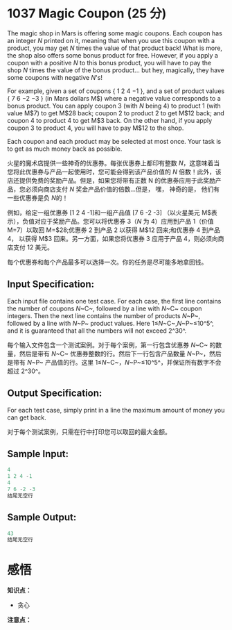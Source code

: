 # 1037 Magic Coupon (25 分)

The magic shop in Mars is offering some magic coupons. Each coupon has an integer *N* printed on it, meaning that when you use this coupon with a product, you may get *N* times the value of that product back! What is more, the shop also offers some bonus product for free. However, if you apply a coupon with a positive *N* to this bonus product, you will have to pay the shop *N* times the value of the bonus product... but hey, magically, they have some coupons with negative *N*'s!

For example, given a set of coupons { 1 2 4 −1 }, and a set of product values { 7 6 −2 −3 } (in Mars dollars M\$) where a negative value corresponds to a bonus product. You can apply coupon 3 (with *N* being 4) to product 1 (with value M\$7) to get M\$28 back; coupon 2 to product 2 to get M\$​12 back; and coupon 4 to product 4 to get M\$3 back. On the other hand, if you apply coupon 3 to product 4, you will have to pay M\$12 to the shop.

Each coupon and each product may be selected at most once. Your task is to get as much money back as possible.

火星的魔术店提供一些神奇的优惠券。每张优惠券上都印有整数 *N*，这意味着当您将此优惠券与产品一起使用时，您可能会得到该产品价值的 *N* 倍数！此外，该店还提供免费的奖励产品。但是，如果您将带有正数 N 的优惠券应用于此奖励产品，您必须向商店支付 *N* 奖金产品价值的倍数...但是， 嘿， 神奇的是， 他们有一些优惠券是负 *N*的！

例如，给定一组优惠券 [1 2 4 -1]和一组产品值 [7 6 -2 -3] （以火星美元 M\$表示），负值对应于奖励产品。您可以将优惠券 3（*N* 为 4）应用到产品 1（价值 M=7）以取回 M=\$28;优惠券 2 到产品 2 以获得 M\$12 回来;和优惠券 4 到产品 4， 以获得 M\$3 回来。另一方面，如果您将优惠券 3 应用于产品 4，则必须向商店支付 12 美元。

每个优惠券和每个产品最多可以选择一次。你的任务是尽可能多地拿回钱。

## Input Specification:

Each input file contains one test case. For each case, the first line contains the number of coupons *N*~C~, followed by a line with *N*~C~ coupon integers. Then the next line contains the number of products *N*~P~, followed by a line with *N*~P~ product values. Here 1≤*N*~C~,*N*~P~≤10^5^, and it is guaranteed that all the numbers will not exceed 2^30^.

每个输入文件包含一个测试案例。对于每个案例，第一行包含优惠券 *N*~C~ 的数量，然后是带有 *N*~C~ 优惠券整数的行。然后下一行包含产品数量 *N*~P~，然后是带有 *N*~P~ 产品值的行。这里 1≤*N*~C~，*N*~P~≤10^5^，并保证所有数字不会超过 2^30^。

## Output Specification:

For each test case, simply print in a line the maximum amount of money you can get back.

对于每个测试案例，只需在行中打印您可以取回的最大金额。

## Sample Input:

```cpp
4
1 2 4 -1
4
7 6 -2 -3
结尾无空行
```

## Sample Output:

```cpp
43
结尾无空行
```

# 感悟

**知识点：**

- 贪心

**注意点：**

